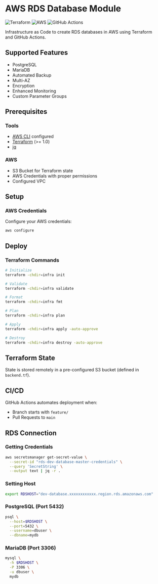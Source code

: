 # AWS RDS Database Module

![Terraform](https://img.shields.io/badge/terraform-%235835CC.svg?style=for-the-badge&logo=terraform&logoColor=white)
![AWS](https://img.shields.io/badge/AWS-%23FF9900.svg?style=for-the-badge&logo=amazon-aws&logoColor=white)
![GitHub Actions](https://img.shields.io/badge/github%20actions-%232671E5.svg?style=for-the-badge&logo=githubactions&logoColor=white)

Infrastructure as Code to create RDS databases in AWS using Terraform and GitHub Actions.

## Supported Features
- PostgreSQL
- MariaDB
- Automated Backup
- Multi-AZ
- Encryption
- Enhanced Monitoring
- Custom Parameter Groups

## Prerequisites

### Tools
- [AWS CLI](https://aws.amazon.com/cli/) configured
- [Terraform](https://www.terraform.io/downloads.html) (>= 1.0)
- [jq](https://stedolan.github.io/jq/download/)

### AWS
- S3 Bucket for Terraform state
- AWS Credentials with proper permissions
- Configured VPC

## Setup

### AWS Credentials
Configure your AWS credentials:
```bash
aws configure
```

## Deploy

### Terraform Commands
```bash
# Initialize
terraform -chdir=infra init

# Validate
terraform -chdir=infra validate

# Format
terraform -chdir=infra fmt

# Plan
terraform -chdir=infra plan

# Apply
terraform -chdir=infra apply -auto-approve

# Destroy
terraform -chdir=infra destroy -auto-approve
```

## Terraform State
State is stored remotely in a pre-configured S3 bucket (defined in `backend.tf`).

## CI/CD
GitHub Actions automates deployment when:
- Branch starts with `feature/`
- Pull Requests to `main`

## RDS Connection

### Getting Credentials
```bash
aws secretsmanager get-secret-value \
  --secret-id "rds-dev-database-master-credentials" \
  --query 'SecretString' \
  --output text | jq -r .
```

### Setting Host
```bash
export RDSHOST="dev-database.xxxxxxxxxxxx.region.rds.amazonaws.com"
```

### PostgreSQL (Port 5432)
```bash
psql \
  --host=$RDSHOST \
  --port=5432 \
  --username=dbuser \
  --dbname=mydb
```

### MariaDB (Port 3306)
```bash
mysql \
  -h $RDSHOST \
  -P 3306 \
  -u dbuser \
  mydb
```
